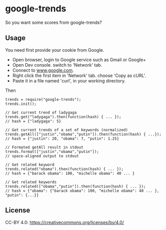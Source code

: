 google-trends
===================

So you want some scores from google-trends?


Usage
-------------------

You need first provide your cookie from Google.

 * Open browser, login to Google service such as Gmail or Google+
 * Open Dev console. switch to 'Network' tab.
 * Connect to www.google.com.
 * Right click the first item in 'Network' tab. choose 'Copy as cURL'.
 * Paste it in a file named 'curl', in your working directory.

Then

    trends = require("google-trends");
    trends.init();

    // Get current trend of ladygaga
    trends.get("ladygaga").then(function(hash) { ... });
    // hash = {"ladygaga": 5}

    // Get current trends of a set of keywords (normalized)
    trends.getAll(["justin","obama","putin"]).then(function(hash) { ...});
    // hash = {"justin": 20, "obama": 7, "putin": 1.25}

    // Formated getAll result in stdout
    trends.format(["justin","obama","putin"]);
    // space-aligned output to stdout

    // Get related keyword
    trends.related("obama").then(function(hash) { ... });
    // hash = {"barack obama": 100, "michelle obama": 40 ... }

    // Get related keywords
    trends.related(["obama","putin"]).then(function(hash) { ... });  
    // hash = {"obama": {"barack obama": 100, "michelle obama": 40 ... }, "putin": {...}}


License
---------------------

CC-BY 4.0: https://creativecommons.org/licenses/by/4.0/
